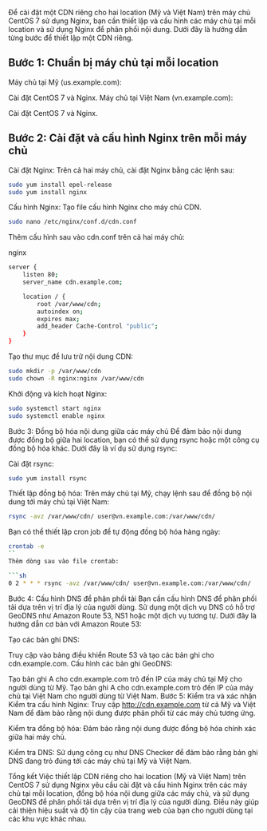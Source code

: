 Để cài đặt một CDN riêng cho hai location (Mỹ và Việt Nam) trên máy chủ CentOS 7 sử dụng Nginx, bạn cần thiết lập và cấu hình các máy chủ tại mỗi location và sử dụng Nginx để phân phối nội dung. Dưới đây là hướng dẫn từng bước để thiết lập một CDN riêng.

## Bước 1: Chuẩn bị máy chủ tại mỗi location
Máy chủ tại Mỹ (us.example.com):

Cài đặt CentOS 7 và Nginx.
Máy chủ tại Việt Nam (vn.example.com):

Cài đặt CentOS 7 và Nginx.
## Bước 2: Cài đặt và cấu hình Nginx trên mỗi máy chủ
Cài đặt Nginx:
Trên cả hai máy chủ, cài đặt Nginx bằng các lệnh sau:
```sh
sudo yum install epel-release  
sudo yum install nginx
```
Cấu hình Nginx:
Tạo file cấu hình Nginx cho máy chủ CDN.

```sh
sudo nano /etc/nginx/conf.d/cdn.conf
```
Thêm cấu hình sau vào cdn.conf trên cả hai máy chủ:

nginx
```sh
server {
    listen 80;
    server_name cdn.example.com;

    location / {
        root /var/www/cdn;
        autoindex on;
        expires max;
        add_header Cache-Control "public";
    }
}
```
Tạo thư mục để lưu trữ nội dung CDN:

```sh
sudo mkdir -p /var/www/cdn
sudo chown -R nginx:nginx /var/www/cdn
```
Khởi động và kích hoạt Nginx:

```sh
sudo systemctl start nginx
sudo systemctl enable nginx
```
Bước 3: Đồng bộ hóa nội dung giữa các máy chủ
Để đảm bảo nội dung được đồng bộ giữa hai location, bạn có thể sử dụng rsync hoặc một công cụ đồng bộ hóa khác. Dưới đây là ví dụ sử dụng rsync:

Cài đặt rsync:

```sh
sudo yum install rsync
```
Thiết lập đồng bộ hóa:
Trên máy chủ tại Mỹ, chạy lệnh sau để đồng bộ nội dung tới máy chủ tại Việt Nam:

```sh
rsync -avz /var/www/cdn/ user@vn.example.com:/var/www/cdn/
```
Bạn có thể thiết lập cron job để tự động đồng bộ hóa hàng ngày:

```sh
crontab -e
``
Thêm dòng sau vào file crontab:

```sh
0 2 * * * rsync -avz /var/www/cdn/ user@vn.example.com:/var/www/cdn/
```
Bước 4: Cấu hình DNS để phân phối tải
Bạn cần cấu hình DNS để phân phối tải dựa trên vị trí địa lý của người dùng. Sử dụng một dịch vụ DNS có hỗ trợ GeoDNS như Amazon Route 53, NS1 hoặc một dịch vụ tương tự. Dưới đây là hướng dẫn cơ bản với Amazon Route 53:

Tạo các bản ghi DNS:

Truy cập vào bảng điều khiển Route 53 và tạo các bản ghi cho cdn.example.com.
Cấu hình các bản ghi GeoDNS:

Tạo bản ghi A cho cdn.example.com trỏ đến IP của máy chủ tại Mỹ cho người dùng từ Mỹ.
Tạo bản ghi A cho cdn.example.com trỏ đến IP của máy chủ tại Việt Nam cho người dùng từ Việt Nam.
Bước 5: Kiểm tra và xác nhận
Kiểm tra cấu hình Nginx:
Truy cập http://cdn.example.com từ cả Mỹ và Việt Nam để đảm bảo rằng nội dung được phân phối từ các máy chủ tương ứng.

Kiểm tra đồng bộ hóa:
Đảm bảo rằng nội dung được đồng bộ hóa chính xác giữa hai máy chủ.

Kiểm tra DNS:
Sử dụng công cụ như DNS Checker để đảm bảo rằng bản ghi DNS đang trỏ đúng tới các máy chủ tại Mỹ và Việt Nam.

Tổng kết
Việc thiết lập CDN riêng cho hai location (Mỹ và Việt Nam) trên CentOS 7 sử dụng Nginx yêu cầu cài đặt và cấu hình Nginx trên các máy chủ tại mỗi location, đồng bộ hóa nội dung giữa các máy chủ, và sử dụng GeoDNS để phân phối tải dựa trên vị trí địa lý của người dùng. Điều này giúp cải thiện hiệu suất và độ tin cậy của trang web của bạn cho người dùng tại các khu vực khác nhau.
